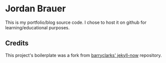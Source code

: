 # Jordan Brauer
This is my portfolio/blog source code. I chose to host it on github for learning/educational purposes.

## Credits
This project's boilerplate was a fork from [barryclarks' jekyll-now](https://github.com/barryclark/jekyll-now) repository.
